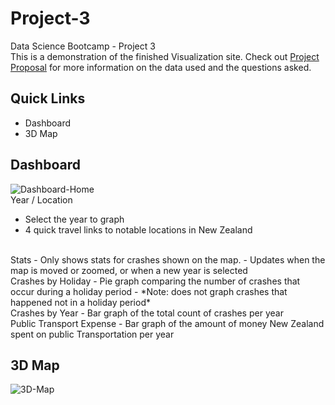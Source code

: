 # Project-3
Data Science Bootcamp - Project 3
<br>
This is a demonstration of the finished Visualization site. Check out [Project Proposal](https://github.com/Jadon55/Project-3/blob/Jadon-Branch/Proposal.md) for more information on the data used and the questions asked.
<br>

## Quick Links
- Dashboard
- 3D Map

## Dashboard
![Dashboard-Home](https://github.com/Jadon55/Project-3/assets/78763124/9d41dfa1-281d-4350-aa47-0ed35bff03f0)
<br>
Year / Location
- Select the year to graph
- 4 quick travel links to notable locations in New Zealand
<br>
Stats
- Only shows stats for crashes shown on the map.
  - Updates when the map is moved or zoomed, or when a new year is selected
<br>
Crashes by Holiday
- Pie graph comparing the number of crashes that occur during a holiday period
  - *Note: does not graph crashes that happened not in a holiday period*
<br>
Crashes by Year
- Bar graph of the total count of crashes per year
<br>
Public Transport Expense
- Bar graph of the amount of money New Zealand spent on public Transportation per year

## 3D Map
![3D-Map](https://github.com/Jadon55/Project-3/assets/78763124/c6e3f16d-62b9-4a8b-89cb-b578f830bc95)
<br>
